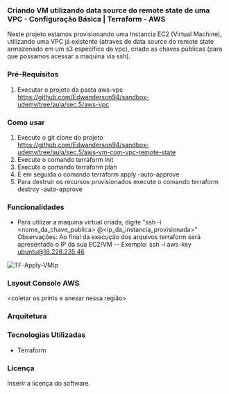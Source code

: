 ### Criando VM utilizando data source do remote state de uma VPC - Configuração Básica | Terraform - AWS

Neste projeto estamos provisionando uma Instancia EC2 (Virtual Machine), utilizando uma VPC já existente (atraves de data source do remote state armazenado em um s3 especifico da vpc), criado as chaves públicas (para que possamos acessar a maquina via ssh).

### Pré-Requisitos

1. Executar o projeto da pasta aws-vpc https://github.com/Edwanderson94/sandbox-udemy/tree/aula/sec.5/aws-vpc

### Como usar

1. Execute o git clone do projeto https://github.com/Edwanderson94/sandbox-udemy/tree/aula/sec.5/aws-vm-com-vpc-remote-state
2. Execute o comando terraform init
3. Execute o comando terraform plan
4. E em seguida o comando terraform apply -auto-approve
5. Para destruir os recursos provisionados execute o comando terraform destroy -auto-approve

### Funcionalidades

- Para utilizar a maquina virtual criada, digite "ssh -i <nome_da_chave_publica> <usuario>@<ip_da_instancia_provisionada>"
Observações: Ao final da execução dos arquivos terraform será apresentado o IP da sua EC2/VM
-- Exemplo: ssh -i aws-key ubuntu@18.228.235.46 

<div>
  <img alt="TF-Apply-VMIp"  src="https://github.com/Edwanderson94/archieve-img/blob/master/sandbox-udemy/aws-vm-com-vpc-remote-state/IP%20da%20VM%20p%C3%B3s%20provisionamento.png" />
</div>

### Layout Console AWS

<coletar os prints e anexar nessa região>

### Arquitetura

### Tecnologias Utilizadas

- Terraform

### Licença

Inserir a licença do software.